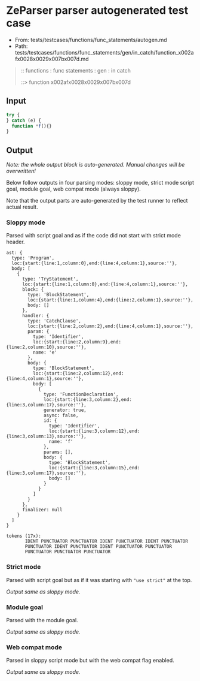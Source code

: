 # ZeParser parser autogenerated test case

- From: tests/testcases/functions/func_statements/autogen.md
- Path: tests/testcases/functions/func_statements/gen/in_catch/function_x002afx0028x0029x007bx007d.md

> :: functions : func statements : gen : in catch
>
> ::> function x002afx0028x0029x007bx007d

## Input


`````js
try {
} catch (e) {
  function *f(){}
}
`````

## Output

_Note: the whole output block is auto-generated. Manual changes will be overwritten!_

Below follow outputs in four parsing modes: sloppy mode, strict mode script goal, module goal, web compat mode (always sloppy).

Note that the output parts are auto-generated by the test runner to reflect actual result.

### Sloppy mode

Parsed with script goal and as if the code did not start with strict mode header.

`````
ast: {
  type: 'Program',
  loc:{start:{line:1,column:0},end:{line:4,column:1},source:''},
  body: [
    {
      type: 'TryStatement',
      loc:{start:{line:1,column:0},end:{line:4,column:1},source:''},
      block: {
        type: 'BlockStatement',
        loc:{start:{line:1,column:4},end:{line:2,column:1},source:''},
        body: []
      },
      handler: {
        type: 'CatchClause',
        loc:{start:{line:2,column:2},end:{line:4,column:1},source:''},
        param: {
          type: 'Identifier',
          loc:{start:{line:2,column:9},end:{line:2,column:10},source:''},
          name: 'e'
        },
        body: {
          type: 'BlockStatement',
          loc:{start:{line:2,column:12},end:{line:4,column:1},source:''},
          body: [
            {
              type: 'FunctionDeclaration',
              loc:{start:{line:3,column:2},end:{line:3,column:17},source:''},
              generator: true,
              async: false,
              id: {
                type: 'Identifier',
                loc:{start:{line:3,column:12},end:{line:3,column:13},source:''},
                name: 'f'
              },
              params: [],
              body: {
                type: 'BlockStatement',
                loc:{start:{line:3,column:15},end:{line:3,column:17},source:''},
                body: []
              }
            }
          ]
        }
      },
      finalizer: null
    }
  ]
}

tokens (17x):
       IDENT PUNCTUATOR PUNCTUATOR IDENT PUNCTUATOR IDENT PUNCTUATOR
       PUNCTUATOR IDENT PUNCTUATOR IDENT PUNCTUATOR PUNCTUATOR
       PUNCTUATOR PUNCTUATOR PUNCTUATOR
`````

### Strict mode

Parsed with script goal but as if it was starting with `"use strict"` at the top.

_Output same as sloppy mode._

### Module goal

Parsed with the module goal.

_Output same as sloppy mode._

### Web compat mode

Parsed in sloppy script mode but with the web compat flag enabled.

_Output same as sloppy mode._
